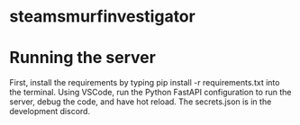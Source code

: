 # steamsmurfinvestigator

# Running the server
First, install the requirements by typing pip install -r requirements.txt into the terminal.
Using VSCode, run the Python FastAPI configuration to run the server, debug the code, and have hot reload.
The secrets.json is in the development discord.
